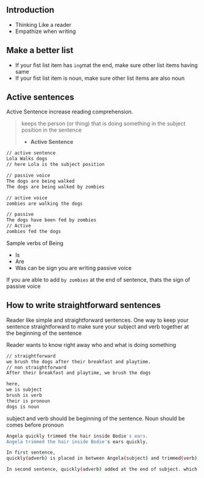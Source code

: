 ## Introduction 
* Thinking Like a reader 
* Empathize when writing 

##  Make a better list 

* If your fist list item has `ing`mat the end, make sure other list items having same
* If your fist list item is noun, make sure other list items are also noun

## Active sentences

Active Sentence increase reading comprehension.    

> keeps the person (or thing) that is doing something in the subject position in the sentence
> - **Active Sentence**

~~~bash
// active sentence
Lola Walks dogs 
// here Lola is the subject position

// passive voice
The dogs are being walked 
The dogs are being walked by zombies

// active voice
zombies are walking the dogs

// passive
The dogs have been fed by zombies
// Active
zombies fed the dogs
~~~

Sample verbs of Being 
* Is 
* Are 
* Was 
can be sign you are writing passive voice  

If you are able to add `by zombies` at the end of sentence, thats the sign of passive voice

## How to write straightforward sentences

Reader like simple and straightforward sentences.
One way to keep your sentence straightforward to make sure your subject and verb together at the beginning of the sentence

Reader wants to know right away who and what is doing something

~~~bash
// straightforward
we brush the dogs after their breakfast and playtime.
// non straightforward
After their breakfast and playtime, we brush the dogs

here,
we is subject
brush is verb
their is pronoun
dogs is noun
~~~

subject and verb should be beginning of the sentence. Noun should be comes before pronoun

~~~bash
Angela quickly trimmed the hair inside Bodie's ears.
Angela trimmed the hair inside Bodie's ears quickly.

In first sentence, 
quickly(adverb) is placed in between Angela(subject) and trimmed(verb) which is straightforward

In second sentence, quickly(adverb) added at the end of subject. which is sound awkward. 


~~~









